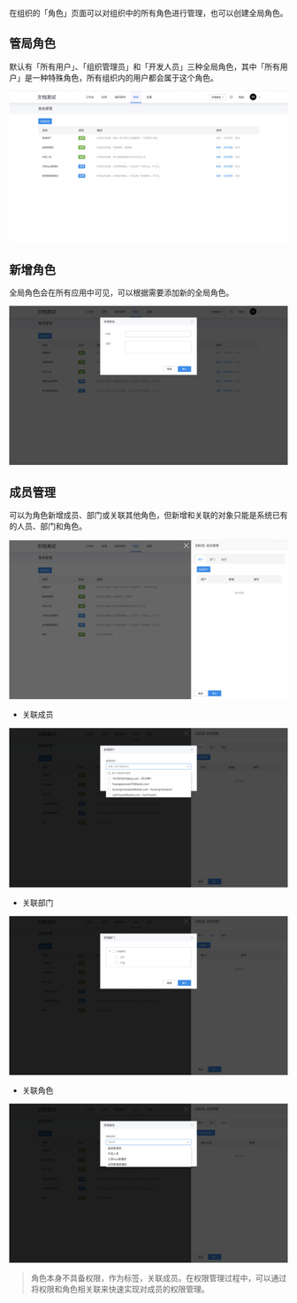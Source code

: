 在组织的「角色」页面可以对组织中的所有角色进行管理，也可以创建全局角色。

## 管局角色

默认有「所有用户」、「组织管理员」和「开发人员」三种全局角色，其中「所有用户」是一种特殊角色，所有组织内的用户都会属于这个角色。

![image.png](../../static/img/操作指南/组织管理/角色管理/image_1c9f195.png)

## 新增角色

全局角色会在所有应用中可见，可以根据需要添加新的全局角色。

![image.png](../../static/img/操作指南/组织管理/角色管理/image_bd48b71.png)

## 成员管理

可以为角色新增成员、部门或关联其他角色，但新增和关联的对象只能是系统已有的人员、部门和角色。

![image.png](../../static/img/操作指南/组织管理/角色管理/image_b5dbf55.png)

- 关联成员

![image.png](../../static/img/操作指南/组织管理/角色管理/image_36f0b3f.png)

- 关联部门

![image.png](../../static/img/操作指南/组织管理/角色管理/image_ed3a8a9.png)

- 关联角色

![image.png](../../static/img/操作指南/组织管理/角色管理/image_6fd7b73.png)

> 角色本身不具备权限，作为标签，关联成员。在权限管理过程中，可以通过将权限和角色相关联来快速实现对成员的权限管理。
